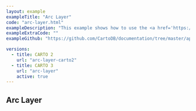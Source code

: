 ```yaml
---
layout: example
exampleTitle: "Arc Layer"
code: "arc-layer.html"
exampleDescription: "This example shows how to use the <a href='https://deck.gl/docs/api-reference/layers/arc-layer' target='_blank'>ArcLayer</a> to render raised arcs joining pairs of source and target points."
exampleExtraCode: ""
exampleGithub: "https://github.com/CartoDB/documentation/tree/master/app/content/google-maps/examples/advanced-examples/arc-layer.html"

versions:
  - title: CARTO 2
    url: "arc-layer-carto2"
  - title: CARTO 3
    url: "arc-layer"
    active: true
---
```


## Arc Layer